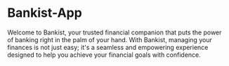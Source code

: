 # Bankist-App
Welcome to Bankist, your trusted financial companion that puts the power of banking right in the palm of your hand. With Bankist, managing your finances is not just easy; it's a seamless and empowering experience designed to help you achieve your financial goals with confidence.
